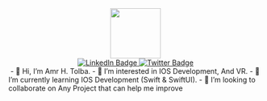 <div id="header" align="center">
  <img src="https://media.giphy.com/media/M9gbBd9nbDrOTu1Mqx/giphy.gif" width="100"/>
  <div id="badges">
  <a href="https://www.linkedin.com/in/amrel-fiqi/">
    <img src="https://img.shields.io/badge/LinkedIn-blue?style=for-the-badge&logo=linkedin&logoColor=white" alt="LinkedIn Badge"/>
  </a>
  <a href="https://twitter.com/AmrEl_Fiqi">
    <img src="https://img.shields.io/badge/Twitter-blue?style=for-the-badge&logo=twitter&logoColor=white" alt="Twitter Badge"/>
  </a>
</div>
</div>

<img src="https://komarev.com/ghpvc/?username=amrfiqi&style=flat-square&color=blue" alt=""/>
- 👋 Hi, I’m Amr H. Tolba.
- 👀 I’m interested in IOS Development, And VR.
- 🌱 I’m currently learning IOS Development (Swift & SwiftUI).
- 💞️ I’m looking to collaborate on Any Project that can help me improve

<!---
AmrFiqi/AmrFiqi is a ✨ special ✨ repository because its `README.md` (this file) appears on your GitHub profile.
You can click the Preview link to take a look at your changes.
--->
